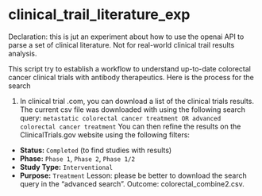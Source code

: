 # clinical_trail_literature_exp
Declaration: this is jut an experiment about how to use the openai API to parse a set of clinical literature.  Not for real-world clinical trail results analysis.

This script try to establish a workflow to understand up-to-date colorectal cancer clinical trials with antibody therapeutics. Here is the process for the search 
1.  In clinical trial .com, you can download a list of the clinical trials results. The current csv file was downloaded with using the following search query:
`metastatic colorectal cancer treatment OR advanced colorectal cancer treatment`
You can then refine the results on the ClinicalTrials.gov website using the following filters:
- **Status:** `Completed` (to find studies with results)
- **Phase:** `Phase 1`, `Phase 2`, `Phase 1/2`
- **Study Type:** `Interventional`
- **Purpose:** `Treatment`
Lesson: please be better to download the search query in the “advanced search”.
Outcome: colorectal_combine2.csv.

